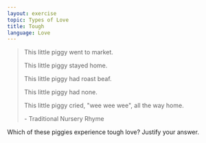```yaml
---
layout: exercise
topic: Types of Love
title: Tough
language: Love
---
```


> This little piggy went to market.
> 
> This little piggy stayed home.
>
> This little piggy had roast beaf.
>
> This little piggy had none.
>
> This little piggy cried, "wee wee wee", all the way home.
>
> \- Traditional Nursery Rhyme

Which of these piggies experience tough love? Justify your answer.